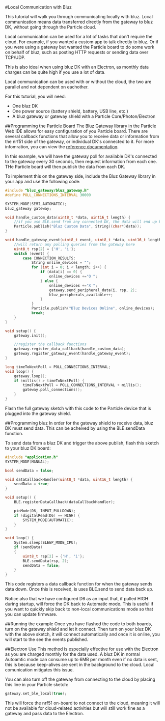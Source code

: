 #Local Communication with Bluz

This tutorial will walk you through communicating locally with bluz. Local communication means data transferred directly from the gateway to bluz DK, without going through the Particle cloud.

Local communication can be used for a lot of tasks that don't require the cloud. For example, if you wanted a custom app to talk directly to bluz. Or if you were using a gateway but wanted the Particle board to do some work on behalf of bluz, such as posting HTTP requests or sending data over TCP/UDP.

This is also ideal when using bluz DK with an Electron, as monthly data charges can be quite high if you use a lot of data.

Local communication can be used with or without the cloud, the two are parallel and not dependent on eachother.

For this tutorial, you will need:

- One bluz DK
- One power source (battery shield, battery, USB line, etc.)
- A bluz gateway or gateway shield with a Particle Core/Photon/Electron

##Programming the Particle Board
The Bluz Gateway library in the Particle Web IDE allows for easy configuration of you Particle board. There are several callback functions that allow you to receive data or information from the nrf51 side of the gateway, or individual DK's connected to it. For more infomration, you can view the [reference documentation](../reference/bluz_gateway.md).

In this example, we will have the gateway poll for available DK's connected to the gateway every 30 seconds, then request information from each one. THe Particle board will then publish the data from each DK.

To implement this on the gateway side, include the Bluz Gateway library in your app and use the following code:

```C++
#include "bluz_gateway/bluz_gateway.h"
#define POLL_CONNECTIONS_INTERVAL 30000

SYSTEM_MODE(SEMI_AUTOMATIC);
bluz_gateway gateway;

void handle_custom_data(uint8_t *data, uint16_t length) {
    //if you use BLE.send from any connected DK, the data will end up here
    Particle.publish("Bluz Custom Data", String((char*)data));
}

void handle_gateway_event(uint8_t event, uint8_t *data, uint16_t length) {
    //will return any polling queries from the gateway here
    uint8_t rsp[2] = {'H', 'i'};
    switch (event) {
        case CONNECTION_RESULTS:
            String online_devices = "";
            for (int i = 0; i < length; i++) {
                if (data[i] == 0) {
                    online_devices +="O ";
                } else {
                    online_devices +="X ";
                    gateway.send_peripheral_data(i, rsp, 2);
                    bluz_peripherals_available++;
                }
            }
            Particle.publish("Bluz Devices Online", online_devices);
            break;
    }
}

void setup() {
    gateway.init();

    //register the callback functions
    gateway.register_data_callback(handle_custom_data);
    gateway.register_gateway_event(handle_gateway_event);
}

long timeToNextPoll = POLL_CONNECTIONS_INTERVAL;
void loop() {
    gateway.loop();
    if (millis() > timeToNextPoll) {
        timeToNextPoll = POLL_CONNECTIONS_INTERVAL + millis();
        gateway.poll_connections();
    }
}
```

Flash the full gateway sketch with this code to the Particle device that is plugged into the gateway shield.

##Programming bluz
In order for the gateway shield to receive data, bluz DK must send data. This can be acheived by using the BLE.sendData function.

To send data from a bluz DK and trigger the above publish, flash this sketch to your bluz DK board:

```C++
#include "application.h"
SYSTEM_MODE(MANUAL);

bool sendData = false;

void dataCallbackHandler(uint8_t *data, uint16_t length) {
    sendData = true;
}

void setup() {
    BLE.registerDataCallback(dataCallbackHandler);

    pinMode(D6, INPUT_PULLDOWN);
    if (digitalRead(D6) == HIGH) {
        SYSTEM_MODE(AUTOMATIC);
    }
}

void loop() {
    System.sleep(SLEEP_MODE_CPU);
    if (sendData)
    {
        uint8_t rsp[2] = {'H', 'i'};
        BLE.sendData(rsp, 2);
        sendData = false;
    }
}
```

This code registers a data callback function for when the gateway sends data down. Once this is received, is uses BLE.send to send data back up.

Notice also that we have configured D6 as an input that, if pulled HIGH during startup, will force the DK back to Automatic mode. This is useful if you want to quickly skip back to non-local communications mode so that you can update firmware.

##Running the example
Once you have flashed the code to both boards, turn on the gateway shield and let it connect. Then turn on your bluz DK with the above sketch, it will connect automatically and once it is online, you will start to the see the events published.

##Electron Use
This method is especially effective for use with the Electron as you are charged monthly for the data used. A bluz DK in normal Autoamtic mode can consume up to 6MB per month even if no data is sent, this is because keep-alives are sent in the background to the cloud. Local comunication mitigates this issue.

You can also turn off the gateway from connecting to the cloud by placing this line in your Particle sketch:

```C++
gateway.set_ble_local(true);
```

This will force the nrf51 on-board to not connect to the cloud, meaning it will not be available for cloud-related activities but will still work fine as a gateway and pass data to the Electron.

